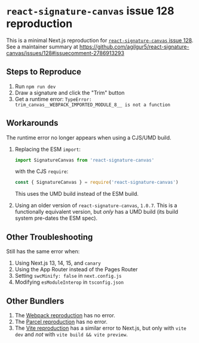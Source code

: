 # `react-signature-canvas` issue 128 reproduction

This is a minimal Next.js reproduction for [`react-signature-canvas` issue 128](https://github.com/agilgur5/react-signature-canvas/issues/128). See a maintainer summary at https://github.com/agilgur5/react-signature-canvas/issues/128#issuecomment-2786913293

## Steps to Reproduce

1. Run `npm run dev`
1. Draw a signature and click the "Trim" button
1. Get a runtime error: `TypeError: trim_canvas__WEBPACK_IMPORTED_MODULE_8__ is not a function`

## Workarounds

The runtime error no longer appears when using a CJS/UMD build.

1. Replacing the ESM `import`:

   ```ts
   import SignatureCanvas from 'react-signature-canvas'
   ```

   with the CJS `require`:

   ```ts
   const { SignatureCanvas } = require('react-signature-canvas')
   ```

   This uses the UMD build instead of the ESM build.

1. Using an older version of `react-signature-canvas`, `1.0.7`.
   This is a functionally equivalent version, but _only_ has a UMD build (its build system pre-dates the ESM spec).

## Other Troubleshooting

Still has the same error when:

1. Using Next.js 13, 14, 15, and `canary`
1. Using the App Router instead of the Pages Router
1. Setting `swcMinify: false` in `next.config.js`
1. Modifying `esModuleInterop` in `tsconfig.json`

## Other Bundlers

1. The [Webpack reproduction](https://stackblitz.com/edit/rsc-issue-128-webpack) has no error.
1. The [Parcel reproduction](https://codesandbox.io/p/sandbox/rsc-issue-128-parcel-4hqrwm) has no error.
1. The [Vite reproduction](https://stackblitz.com/edit/rsc-issue-128-vite) has a similar error to Next.js, but only with `vite dev` and _not_ with `vite build && vite preview`.
